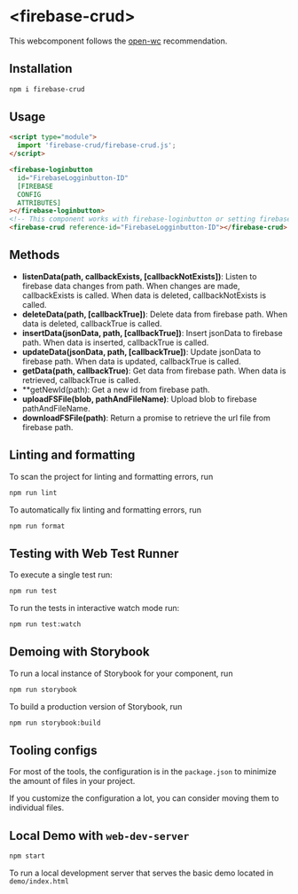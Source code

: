 # \<firebase-crud>

This webcomponent follows the [open-wc](https://github.com/open-wc/open-wc) recommendation.

## Installation

```bash
npm i firebase-crud
```

## Usage

```html
<script type="module">
  import 'firebase-crud/firebase-crud.js';
</script>

<firebase-loginbutton
  id="FirebaseLogginbutton-ID"
  [FIREBASE
  CONFIG
  ATTRIBUTES]
></firebase-loginbutton>
<!-- This component works with firebase-loginbutton or setting firebaseapp property -->
<firebase-crud reference-id="FirebaseLogginbutton-ID"></firebase-crud>
```

## Methods

- **listenData(path, callbackExists, [callbackNotExists])**: Listen to firebase data changes from path. When changes are made, callbackExists is called. When data is deleted, callbackNotExists is called.
- **deleteData(path, [callbackTrue])**: Delete data from firebase path. When data is deleted, callbackTrue is called.
- **insertData(jsonData, path, [callbackTrue])**: Insert jsonData to firebase path. When data is inserted, callbackTrue is called.
- **updateData(jsonData, path, [callbackTrue])**: Update jsonData to firebase path. When data is updated, callbackTrue is called.
- **getData(path, callbackTrue)**: Get data from firebase path. When data is retrieved, callbackTrue is called.
- \*\*getNewId(path): Get a new id from firebase path.
- **uploadFSFile(blob, pathAndFileName)**: Upload blob to firebase pathAndFileName.
- **downloadFSFile(path)**: Return a promise to retrieve the url file from firebase path.

## Linting and formatting

To scan the project for linting and formatting errors, run

```bash
npm run lint
```

To automatically fix linting and formatting errors, run

```bash
npm run format
```

## Testing with Web Test Runner

To execute a single test run:

```bash
npm run test
```

To run the tests in interactive watch mode run:

```bash
npm run test:watch
```

## Demoing with Storybook

To run a local instance of Storybook for your component, run

```bash
npm run storybook
```

To build a production version of Storybook, run

```bash
npm run storybook:build
```

## Tooling configs

For most of the tools, the configuration is in the `package.json` to minimize the amount of files in your project.

If you customize the configuration a lot, you can consider moving them to individual files.

## Local Demo with `web-dev-server`

```bash
npm start
```

To run a local development server that serves the basic demo located in `demo/index.html`
